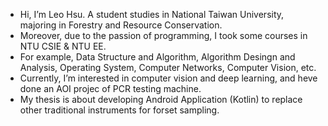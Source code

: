 - Hi, I’m Leo Hsu. A student studies in National Taiwan University, majoring in Forestry and Resource Conservation.
- Moreover, due to the passion of programming, I took some courses in NTU CSIE & NTU EE.
- For example, Data Structure and Algorithm, Algorithm Desingn and Analysis, Operating System, Computer Networks, Computer Vision, etc.
- Currently, I’m interested in computer vision and deep learning, and heve done an AOI projec of PCR testing machine.
- My thesis is about developing Android Application (Kotlin) to replace other traditional instruments for forset sampling.

<!---
Leo-Hsu-Design-Student/Leo-Hsu-Design-Student is a ✨ special ✨ repository because its `README.md` (this file) appears on your GitHub profile.
You can click the Preview link to take a look at your changes.
--->
